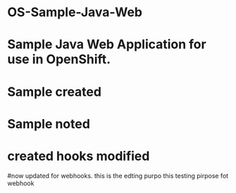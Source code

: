 # OS-Sample-Java-Web
# Sample Java Web Application for use in OpenShift.
# Sample created
# Sample noted
# created hooks modified
#now updated for webhooks.
this is the edting purpo
this testing pirpose fot webhook
